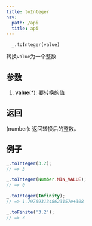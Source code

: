 ```yaml
---
title: toInteger
nav:
  path: /api
  title: api
---
```


```
  _.toInteger(value)
```

转换`value`为一个整数


## 参数

  1. **value**(*): 要转换的值

## 返回
  (number): 返回转换后的整数。

## 例子

```js
_.toInteger(3.2);
// => 3

_.toInteger(Number.MIN_VALUE);
// => 0

_.toInteger(Infinity);
// => 1.7976931348623157e+308

_.toFinite('3.2');
// => 3
```

